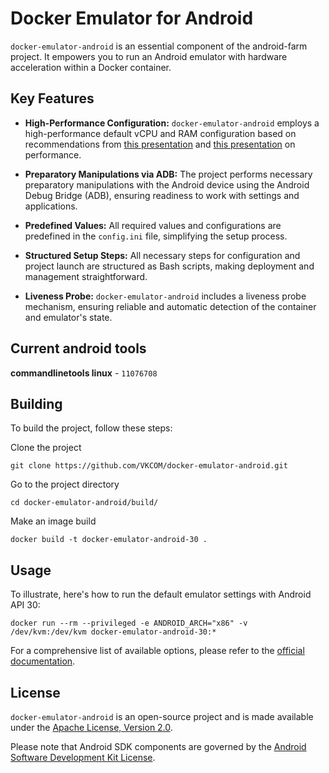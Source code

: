 # Docker Emulator for Android

`docker-emulator-android` is an essential component of the android-farm project. It empowers you to run an Android emulator with hardware acceleration within a Docker container.

## Key Features

- **High-Performance Configuration:** `docker-emulator-android` employs a high-performance default vCPU and RAM configuration based on recommendations from [this presentation](https://heisenbug.ru/talks/2f486c767b6b99e6a9a2188ace7460d9/) and [this presentation](https://heisenbug.ru/talks/4cbf30da4f9c48ea9f76cf3abfec76f7/) on performance.

- **Preparatory Manipulations via ADB:** The project performs necessary preparatory manipulations with the Android device using the Android Debug Bridge (ADB), ensuring readiness to work with settings and applications.

- **Predefined Values:** All required values and configurations are predefined in the `config.ini` file, simplifying the setup process.

- **Structured Setup Steps:** All necessary steps for configuration and project launch are structured as Bash scripts, making deployment and management straightforward.

- **Liveness Probe:** `docker-emulator-android` includes a liveness probe mechanism, ensuring reliable and automatic detection of the container and emulator's state.

## Current android tools

**commandlinetools linux** - `11076708`

## Building

To build the project, follow these steps:

Clone the project

```console
git clone https://github.com/VKCOM/docker-emulator-android.git
```

Go to the project directory

```console
cd docker-emulator-android/build/
```

Make an image build

```console
docker build -t docker-emulator-android-30 .
```

## Usage

To illustrate, here's how to run the default emulator settings with Android API 30:

```console
docker run --rm --privileged -e ANDROID_ARCH="x86" -v /dev/kvm:/dev/kvm docker-emulator-android-30:*
```

For a comprehensive list of available options, please refer to the [official documentation](https://developer.android.com/studio/run/emulator-commandline.html).

## License

`docker-emulator-android` is an open-source project and is made available under the [Apache License, Version 2.0](LICENSE).

Please note that Android SDK components are governed by the [Android Software Development Kit License](https://developer.android.com/studio/terms.html).
